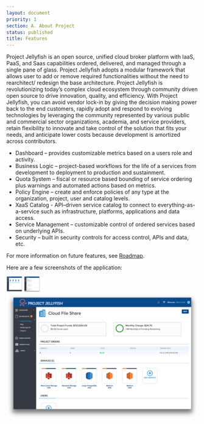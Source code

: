 ```yaml
---
layout: document
priority: 1
section: A. About Project
status: published
title: Features
---
```


Project Jellyfish is an open source, unified cloud broker platform with IaaS, PaaS, and Saas capabilities ordered, delivered, and managed through a single pane of glass.  Project Jellyfish adopts a modular framework that allows user to add or remove required functionalities without the need to rearchitect/ redesign the base architecture.  Project Jellyfish is revolutionizing today’s complex cloud ecosystem through community driven open source to drive innovation, quality, and efficiency. With Project Jellyfish, you can avoid vendor lock-in by giving the decision making power back to the end customers, rapidly adopt and respond to evolving technologies by leveraging the community represented by various public and commercial sector organizations, academia, and service providers, retain flexibility to innovate and take control of the solution that fits your needs, and anticipate lower costs because development is amortized across contributors.

* Dashboard – provides customizable metrics based on a users role and activity.
* Business Logic – project-based workflows for the life of a services from development to deployment to production and sustainment.
* Quota System – fiscal or resource based bounding of service ordering plus warnings and automated actions based on metrics.
* Policy Engine – create and enforce policies of any type at the organization, project, user and catalog levels.
* XaaS Catalog - API–driven service catalog to connect to everything-as-a-service such as infrastructure, platforms, applications and data access.
* Service Management – customizable control of ordered services based on underlying APIs.
* Security – built in security controls for access control, APIs and data, etc.

For more information on future features, see [Roadmap](http://www.projectjellyfish.org/documentation/about-project/roadmap).

Here are a few screenshots of the application:

<img src="/assets/screenshots/web/web1.png" alt="Screenshot 1" height="42" width="42">
<img src="/assets/screenshots/web/web2.png" alt="Screenshot 2" height="42" width="42">
<img src="/assets/screenshots/web/web3.png" alt="Screenshot 3">
